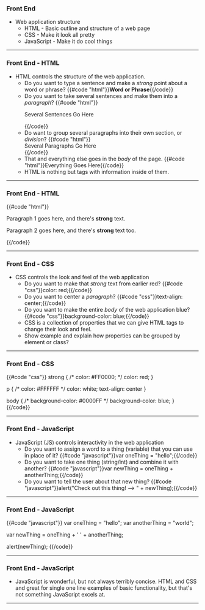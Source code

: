 ### Front End
* Web application structure
  * HTML - Basic outline and structure of a web page
  * CSS - Make it look all pretty
  * JavaScript - Make it do cool things

---

### Front End - HTML
* HTML controls the structure of the web application.
  * Do you want to type a sentence and make a _strong_ point about a word or phrase?
	{{#code "html"}}<strong>Word or Phrase</strong>{{/code}}
  * Do you want to take several sentences and make them into a _paragraph_?
	{{#code "html"}}<p>Several Sentences Go Here</p>{{/code}}
  * Do want to group several paragraphs into their own section, or _division_?
	{{#code "html"}}<div>Several Paragraphs Go Here</div>{{/code}}
  * That and everything else goes in the _body_ of the page.
	{{#code "html"}}<body>Everything Goes Here</body>{{/code}}
  * HTML is nothing but tags with information inside of them.

---

### Front End - HTML

{{#code "html"}}
<html>
	<head>
		<title>Example Web Page</title>
	</head>
	<body>
		<div>
			<p>Paragraph 1 goes here, and there's <strong>strong</strong> text.</p>
			<p>Paragraph 2 goes here, and there's <strong>strong</strong> text too.</p>
		</div>
	</body>
</html>
{{/code}}


---

### Front End - CSS
* CSS controls the look and feel of the web application
	* Do you want to make that _strong_ text from earlier red?
	{{#code "css"}}color: red;{{/code}}
	* Do you want to center a _paragraph_?
	{{#code "css"}}text-align: center;{{/code}}
	* Do you want to make the entire _body_ of the web application blue?
	{{#code "css"}}background-color: blue;{{/code}}
	* CSS is a collection of properties that we can give HTML tags to change their look and feel.
	* Show example and explain how properties can be grouped by element or class?

---

### Front End - CSS

{{#code "css"}}
strong {
	/* color: #FF0000; */
	color: red;
}

p {
	/* color: #FFFFFF */
	color: white;
	text-align: center
}

body {
	/* background-color: #0000FF */
	background-color: blue;
}
{{/code}}


---

### Front End - JavaScript
* JavaScript (JS) controls interactivity in the web application
	* Do you want to assign a word to a thing (variable) that you can use in place of it?
	{{#code "javascript"}}var oneThing = "hello";{{/code}}
	* Do you want to take one thing (string/int) and combine it with another?
	{{#code "javascript"}}var newThing = oneThing + anotherThing;{{/code}}
	* Do you want to tell the user about that new thing?
	{{#code "javascript"}}alert("Check out this thing! --> " + newThing);{{/code}}

---

### Front End - JavaScript

{{#code "javascript"}}
var oneThing = "hello";
var anotherThing = "world";

var newThing = oneThing + ' ' + anotherThing;

alert(newThing);
{{/code}}

---

### Front End - JavaScript

* JavaScript is wonderful, but not always terribly concise.  HTML and CSS and great for single one line examples of basic functionality, but that's not something JavaScript excels at.

---
